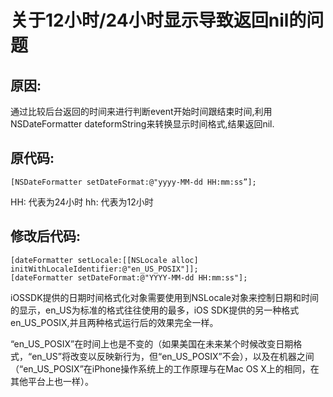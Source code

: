 # 关于12小时/24小时显示导致返回nil的问题

## 原因:
通过比较后台返回的时间来进行判断event开始时间跟结束时间,利用NSDateFormatter dateformString来转换显示时间格式,结果返回nil.

## 原代码: 
```         
[NSDateFormatter setDateFormat:@"yyyy-MM-dd HH:mm:ss”];
```
HH: 代表为24小时
hh: 代表为12小时

## 修改后代码: 

```
[dateFormatter setLocale:[[NSLocale alloc] initWithLocaleIdentifier:@"en_US_POSIX"]];
[dateFormatter setDateFormat:@"YYYY-MM-dd HH:mm:ss"];

```
iOSSDK提供的日期时间格式化对象需要使用到NSLocale对象来控制日期和时间的显示，en_US为标准的格式往往使用的最多，iOS SDK提供的另一种格式en_US_POSIX,并且两种格式运行后的效果完全一样。

“en_US_POSIX”在时间上也是不变的（如果美国在未来某个时候改变日期格式，“en_US”将改变以反映新行为，但“en_US_POSIX”不会），以及在机器之间（“en_US_POSIX”在iPhone操作系统上的工作原理与在Mac OS X上的相同，在其他平台上也一样）。
